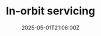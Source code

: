 ---
title: In-orbit servicing
linkTitle: In-orbit servicing
date: '2025-05-01T21:06:00Z'
weight: 1
description: No content
draft: false
ref: in-orbit-servicing
---